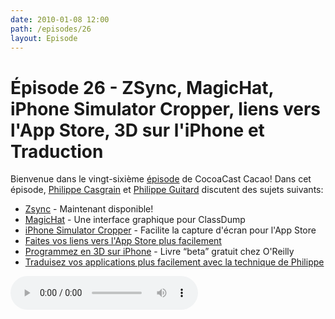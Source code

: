 ```yaml
---
date: 2010-01-08 12:00
path: /episodes/26
layout: Episode
---
```

# Épisode 26 - ZSync, MagicHat, iPhone Simulator Cropper, liens vers l'App Store, 3D sur l'iPhone et Traduction
<p>Bienvenue dans le vingt-sixième <a href="https://cacaocast.com/media/cacaocast_26.mp3" title="CocoaCast Cacao Episode 26">épisode</a> de CocoaCast Cacao! Dans cet épisode, <a href="http://www.twitter.com/philippec" title="Philippe Casgrain sur Twitter">Philippe Casgrain</a> et <a href="http://www.twitter.com/philippeguitard" title="Philippe Guitard sur Twitter">Philippe Guitard</a> discutent des sujets suivants:</p>
<ul><li><a href="http://github.com/mzarra/ZSync" title="Zsync">Zsync</a> - Maintenant disponible!</li>
<li><a href="http://github.com/rentzsch/MagicHat" title="MagicHat">MagicHat</a> - Une interface graphique pour ClassDump</li>
<li><a href="http://www.curioustimes.de/iphonesimulatorcropper/" title="iPhone Simulator Cropper">iPhone Simulator Cropper</a> - Facilite la capture d'écran pour l'App Store</li>
<li><a href="http://developer.apple.com/iphone/library/qa/qa2008/qa1633.html" title="Faites vos liens vers l'App Store plus facilement">Faites vos liens vers l'App Store plus facilement</a></li>
<li><a href="http://iphone-3d-programming.labs.oreilly.com/" title="Programmez en 3D sur iPhone">Programmez en 3D sur iPhone</a> - Livre &ldquo;beta&rdquo; gratuit chez O'Reilly</li>
<li><a href="http://developer.casgrain.com/?p=94" title="Traduisez vos applications plus facilement avec la technique de Philippe">Traduisez vos applications plus facilement avec la technique de Philippe</a></li>
</ul>
<p><audio controls><source src="https://cacaocast.com/media/cacaocast_26.mp3" type="audio/mpeg"><source src="https://cacaocast.com/media/cacaocast_26.mp3" type="audio/mp4">Votre navigateur ne supporte pas l'élément audio / Your browser does not support the audio element.</audio></p>
